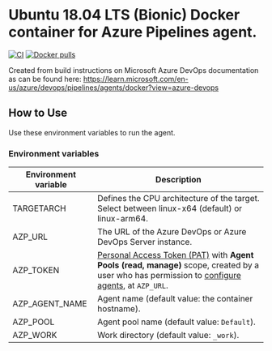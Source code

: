 # Ubuntu 18.04 LTS (Bionic) Docker container for Azure Pipelines agent.

[![CI](https://github.com/swerveshot/azp-ubuntu-bionic/workflows/Build/badge.svg?branch=main&event=push)](https://github.com/swerveshot/azp-ubuntu-bionic/actions?query=workflow%3ABuild) [![Docker pulls](https://img.shields.io/docker/pulls/swerveshot/azp-ubuntu-bionic)](https://hub.docker.com/r/swerveshot/azp-ubuntu-bionic/)

Created from build instructions on Microsoft Azure DevOps documentation as can be found here: https://learn.microsoft.com/en-us/azure/devops/pipelines/agents/docker?view=azure-devops

## How to Use
Use these environment variables to run the agent.

### Environment variables
| Environment variable | Description                                                 |
|----------------------|-------------------------------------------------------------|
| TARGETARCH           | Defines the CPU architecture of the target. Select between linux-x64 (default) or linux-arm64. |
| AZP_URL              | The URL of the Azure DevOps or Azure DevOps Server instance. |
| AZP_TOKEN            | [Personal Access Token (PAT)](https://learn.microsoft.com/en-us/azure/devops/organizations/accounts/use-personal-access-tokens-to-authenticate?view=azure-devops) with **Agent Pools (read, manage)** scope, created by a user who has permission to [configure agents](https://learn.microsoft.com/en-us/azure/devops/pipelines/agents/pools-queues?view=azure-devops#create-agent-pools), at `AZP_URL`.    |
| AZP_AGENT_NAME       | Agent name (default value: the container hostname).          |
| AZP_POOL             | Agent pool name (default value: `Default`).                  |
| AZP_WORK             | Work directory (default value: `_work`).                     |
